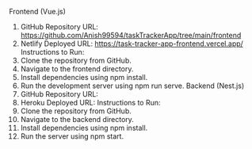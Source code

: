 Frontend (Vue.js)
  1. GitHub Repository URL: https://github.com/Anish99594/taskTrackerApp/tree/main/frontend
  2. Netlify Deployed URL: https://task-tracker-app-frontend.vercel.app/
Instructions to Run:
  1. Clone the repository from GitHub.
  2. Navigate to the frontend directory.
  3. Install dependencies using npm install.
  4. Run the development server using npm run serve.
Backend (Nest.js)
  1. GitHub Repository URL: 
  2. Heroku Deployed URL: 
Instructions to Run:
  1. Clone the repository from GitHub.
  2. Navigate to the backend directory.
  3. Install dependencies using npm install.
  4. Run the server using npm start.
